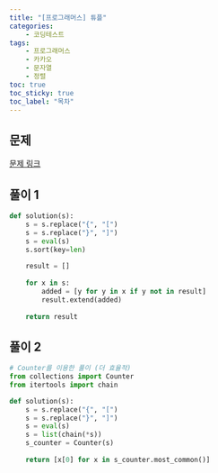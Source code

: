 ```yaml
---
title: "[프로그래머스] 튜플"
categories: 
    - 코딩테스트
tags: 
    - 프로그래머스
    - 카카오
    - 문자열
    - 정렬
toc: true
toc_sticky: true
toc_label: "목차"
---
```


## 문제

[문제 링크](https://programmers.co.kr/learn/courses/30/lessons/64065)

## 풀이 1

```python
def solution(s):
    s = s.replace("{", "[")
    s = s.replace("}", "]")
    s = eval(s)
    s.sort(key=len)
    
    result = []
    
    for x in s:
        added = [y for y in x if y not in result]
        result.extend(added)
    
    return result
```

## 풀이 2

```python
# Counter를 이용한 풀이 (더 효율적)
from collections import Counter
from itertools import chain

def solution(s):
    s = s.replace("{", "[")
    s = s.replace("}", "]")
    s = eval(s)
    s = list(chain(*s))
    s_counter = Counter(s)
    
    return [x[0] for x in s_counter.most_common()]
```